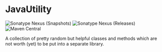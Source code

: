# JavaUtility
![Sonatype Nexus (Snapshots)](https://img.shields.io/nexus/s/bayern.steinbrecher/JavaUtility?server=https%3A%2F%2Foss.sonatype.org)
![Sonatype Nexus (Releases)](https://img.shields.io/nexus/r/bayern.steinbrecher/JavaUtility?server=https%3A%2F%2Foss.sonatype.org)
![Maven Central](https://img.shields.io/maven-central/v/bayern.steinbrecher/JavaUtility)

A collection of pretty random but helpful classes and methods which are not worth (yet) to be put into a separate library.